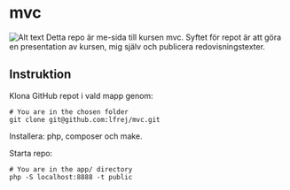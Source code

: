 # mvc
![Alt text](app/public/img/coding.jpg)
Detta repo är me-sida till kursen mvc. Syftet för repot är att göra en presentation av kursen, mig själv och publicera redovisningstexter.

## Instruktion
Klona GitHub repot i vald mapp genom:

```
# You are in the chosen folder
git clone git@github.com:lfrej/mvc.git
```

Installera: php, composer och make.

Starta repo:

```
# You are in the app/ directory
php -S localhost:8888 -t public
```